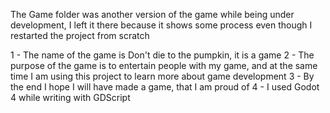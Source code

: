 The Game folder was another version of the game while being under development, I left it there because it shows some process even though I restarted the project from scratch 

1 - The name of the game is Don't die to the pumpkin, it is a game
2 - The purpose of the game is to entertain people with my game, and at the same time I am using this project to learn more about game development
3 - By the end I hope I will have made a game, that I am proud of
4 - I used Godot 4 while writing with GDScript
